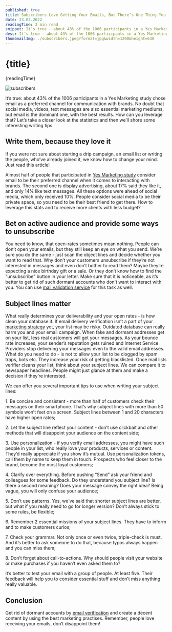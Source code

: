 ```yaml
---
published: true
title: Subscribers Love Getting Your Emails, But There’s One Thing You Have to Get Right
date: 23.02.2022
readingTime: 3 min read
snippet: It’s true - about 43% of the 1006 participants in a Yes Marketing study chose email as a preferred channel for communication with brands. No doubt that social media, videos, text messages are also essential marketing mediums, but email is the dominant one, with the best results. How can you leverage that? Let’s take a closer look at the statistics and then we’ll shore some interesting writing tips.
desc: It’s true - about 43% of the 1006 participants in a Yes Marketing study chose email as a preferred channel for communication with brands. No doubt that social media, videos, text messages are also essential marketing mediums, but email is the dominant one, with the best results. How can you leverage that? Let’s take a closer look at the statistics and then we’ll shore some interesting writing tips.
thumbnailImg: ./subscribers.jpeg?format=jpg&width=1200&height=630
---
```


# {title}

{readingTime}

![subscribers](./subscribers.jpeg?format=webp;jpg;avif&srcset)

It’s true: about 43% of the 1006 participants in a Yes Marketing study chose email as a preferred channel for communication with brands. No doubt that social media, videos, text messages are also essential marketing mediums, but email is the dominant one, with the best results. How can you leverage that? Let’s take a closer look at the statistics and then we’ll shore some interesting writing tips.

## Write them, because they love it
If you were not sure about starting a drip campaign, an email list or writing the people, who’ve already joined it, we know how to change your mind. Just read this article!

Almost half of people that participated in [Yes Marketing study](https://www.data-axle.com/resource/survey-report-surviving-retail-apocalypse/) consider email to be their preferred channel when it comes to interacting with brands. The second one is display advertising, about 17% said they like it, and only 14% like text messages. All these options were ahead of social media, which only received 10%. People consider social media to be their private space, so you need to be their best friend to get there. How to leverage this stats and to receive more clients with less budget?

## Bet on active audience and provide some ways to unsubscribe
You need to know, that open-rates sometimes mean nothing. People can don’t open your emails, but they still keep an eye on what you send. We’re sure you do the same - just scan the object lines and decide whether you want to read that. Why don’t your customers unsubscribe if they’re not interested in messages and even don’t bother to read them? Maybe they’re expecting a nice birthday gift or a sale. Or they don’t know how to find the “unsubscribe” button in your letter. Make sure that it is noticeable, as it’s better to get rid of such dormant accounts who don’t want to interact with you. You can use [mail validation service](https://mailcheck.co/) for this task as well.

## Subject lines matter
What really determines your deliverability and your open rates - is how clean your database it. If email delivery verification isn’t a part of your [marketing strategy](/blog/great-ideas-for-your-email-marketing-strategy) yet, your list may be risky. Outdated database can really harm you and your email campaign. When fake and dormant addresses get on your list, less real customers will get your messages. As your bounce rate increases, your sender’s reputation gets ruined and Internet Service Providers stop delivering your messages even to the valid email addresses. What do you need to do - is not to allow your list to be clogged by spam traps, bots etc. They increase your risk of getting blacklisted. Once mail lists verifier cleans your list, think about your subject lines. We can compare it to newspaper headlines. People might just glance at them and make a decision if they’re interested.

We can offer you several important tips to use when writing your subject lines:

  1\. Be concise and consistent - more than half of customers check their messages on their smartphone. That’s why subject lines with more than 50 symbols won’t feet on a screen. Subject lines between 1 and 20 characters have higher open rates;

  2\. Let the subject line reflect your content - don’t use clickbait and other methods that will disappoint your audience on the content side;

  3\. Use personalization - if you verify email addresses, you might have such people in your list, who really love your products, services or content. They’d really appreciate if you show it’s mutual. Use personalization tokens, call them by name to keep them in touch. Prospects who feel closer to the brand, become the most loyal customers;

  4\. Clarify over everything. Before pushing “Send” ask your friend and colleagues for some feedback. Do they understand you subject line? Is there a second meaning? Does your message convey the right idea? Being vague, you will only confuse your audience;

  5\. Don’t use patterns. Yes, we’ve said that shorter subject lines are better, but what if you really need to go for longer version? Don’t always stick to some rules, be flexible;

  6\. Remember 2 essential missions of your subject lines. They have to inform and to make customers curios;

  7\. Check your grammar. Not only once or even twice, triple-check is must. And it’s better to ask someone to do that, because typos always happen and you can miss them;

  8\. Don’t forget about call-to-actions. Why should people visit your website or make purchases if you haven’t even asked them to?

It’s better to test your email with a group of people. At least five. Their feedback will help you to consider essential stuff and don’t miss anything really valuable.

## Conclusion
Get rid of dormant accounts by [email verification](https://mailcheck.co/) and create a decent content by using the best marketing practises. Remember, people love receiving your emails, don’t disappoint them!
